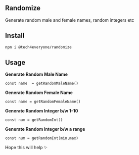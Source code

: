 ## Randomize

Generate random male and female names, random integers etc

## Install

```bash
npm i @tech4everyone/randomize
```

## Usage

**Generate Random Male Name**

```
const name  = getRandomMaleName()
```
**Generate Random Female Name**
```
const name = getRandomFemaleName()
```
**Generate Random Integer b/w 1-10**

```
const num = getRandomInt()
```

**Generate Random Integer b/w a range**

```
const num = getRandomInt(min,max)
```

Hope this will help ✨